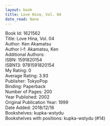```yaml
---
layout: book
title: Love Hina, Vol. 04
date_read: None
---
```


Book Id: 1621562<br />
Title: Love Hina, Vol. 04<br />
Author: Ken Akamatsu<br />
Author l-f: Akamatsu, Ken<br />
Additional Authors: <br />
ISBN: 1591820154<br />
ISBN13: 9781591820154<br />
My Rating: 0<br />
Average Rating: 3.93<br />
Publisher: TokyoPop<br />
Binding: Paperback<br />
Number of Pages: 200<br />
Year Published: 2002<br />
Original Publication Year: 1999<br />
Date Added: 2018/12/16<br />
Bookshelves: kupka-wstydu<br />
Bookshelves with positions: kupka-wstydu (#14)<br />

